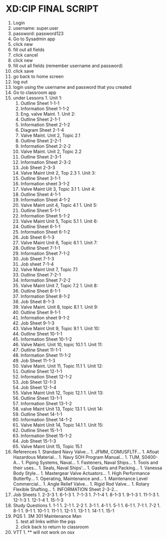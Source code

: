 # XD:CIP FINAL SCRIPT
1. Login
  1. username: super.user
  1. password: password123
1. Go to Sysadmin app
  1. click new
  1. fill out all fields
  1. click cancel
  1. click new
  1. fill out all fields (remember username and password)
  1. click save
  1. go back to home screen
1. log out
1. login using the username and password that you created
1. Go to classroom app
  1. under Lessons
    1. Unit 1:
      1. Outline Sheet 1-1-1
      1. Information Sheet 1-1-2
      1. Eng. valve Maint. 
    1. Unit 2:
      1. Outline Sheet 2-1-1
      1. Information Sheet 2-1-2
      1. Diagram Sheet 2-1-4
      1. Valve Maint. Unit 2, Topic 2.1
      1. Outline Sheet 2-2-1
      1. Information Sheet 2-2-2
      1. Valve Maint. Unit 2, Topic 2.2
      1. Outline Sheet 2-3-1
      1. Information Sheet 2-3-2
      1. Job Sheet 2-3-3
      1. Valve Maint Unit 2, Top 2.3
    1. Unit 3:
      1. Outline Sheet 3-1-1
      1. Information sheet 3-1-2
      1. Valve Maint Uit 3, Topic 3.1
    1. Unit 4:
      1. Outline Sheet 4-1-1 
      1. Information Sheet 4-1-2
      1. Valve Maint unit 4, Topic 4.1
    1. Unit 5:
      1. Outline Sheet 5-1-1
      1. Information Sheet 5-1-2
      1. Valve Maint Unit 5, Topic 5.1
    1. Unit 6:
      1. Outline Sheet 6-1-1
      1. Information Sheet 6-1-2
      1. Job Sheet 6-1-3
      1. Valve Maint Unit 6, Topic 6.1
    1. Unit 7:
      1. Outline Sheet 7-1-1
      1. Information Sheet 7-1-2
      1. Job Sheet 7-1-3
      1. Job sheet 7-1-4
      1. Valve Maint Unit 7, Topic 7.1
      1. Outline Sheet 7-2-1
      1. Information Sheet 7-2-2
      1. Valve Maint Unit 7, Topic 7.2
    1. Unit 8:
      1. Outline Sheet 8-1-1
      1. Information Sheet 8-1-2
      1. Job Sheet 8-1-3
      1. Valve Maint. Unit 8, topic 8.1
    1. Unit 9:
      1. Outline Sheet 9-1-1
      1. Information sheet 9-1-2
      1. Job Sheet 9-1-3
      1. Valve Maint Unit 9, Topic 9.1
    1. Unit 10:
      1. Outline Sheet 10-1-1
      1. Information Sheet 10-1-2
      1. Valve Maint. Unit 10, topic 10.1
    1. Unit 11:
      1. Outline Sheet 11-1-1
      1. Information Sheet 11-1-2
      1. Job Sheet 11-1-3
      1. Valve Maint. Unit 11, Topic 11.1
    1. Unit 12:
      1. Outline Sheet 12-1-1
      1. Information Sheet 12-1-2
      1. Job Sheet 12-1-3
      1. Job Sheet 12-1-4
      1. Valve Maint Unit 12, Topic 12.1
    1. Unit 13:
      1. Outline Sheet 13-1-1
      1. Information Sheet 13-1-2
      1. valve Maint Unit 13, Topic 13.1
    1. Unit 14:
      1. Outline Sheet 14-1-1
      1. Information Sheet 14-1-2
      1. Valve Maint Unit 14, Topic 14.1
    1. Unit 15:
      1. Outline Sheet 15-1-1
      1. Information Sheet 15-1-2
      1. Job Sheet 15-1-3
      1. Valve Maint Unit 15, Topic 15.1
  1. References
    1. Standard Navy Valve...
    1. JFMM, COMUSFLTF...
    1. Afloat Hazardous Material...
    1. Navy SOH Program Manual...
    1. TUM, S0400-A...
    1. Piping Systems, Naval...
    1. Fasteners, Naval Ships...
    1. Tools and their uses...
    1. Seals, Naval Ships'...
    1. Gaskets and Packing...
    1. Vanessa Body Style...
    1. Mastergear Valve Actuators...
    1. High Performance Butterfly...
    1. Operating, Maintenance and...
    1. Maintenance Level Commercial...
    1. Angle Relief Valve...
    1. Rigid Rod Valve...
    1. Rotary Flexible Shafting...
    1. INFORMATION Sheet 2-3-2...
  1. Job Sheets
    1. 2-3-3
    1. 6-1-3
    1. 7-1-3
    1. 7-1-4
    1. 8-1-3
    1. 9-1-3
    1. 11-1-3
    1. 12-1-3
    1. 12-1-4
    1. 15-1-3
  1. Study Questions
    1. 1-1
    1. 2-1
    1. 2-2
    1. 3-1
    1. 4-1
    1. 5-1
    1. 6-1
    1. 7-1
    1. 7-2
    1. 8-1
    1. 9-1
    1. 10-1
    1. 11-1
    1. 12-1
    1. 13-1
    1. 14-1
    1. 15-1
  1. PQS
    1. 3M 301 Maintenance Man
      1. test all links within the pqs
      1. click back to return to classroom
  1. VTT
    1. ** will not work on osx
